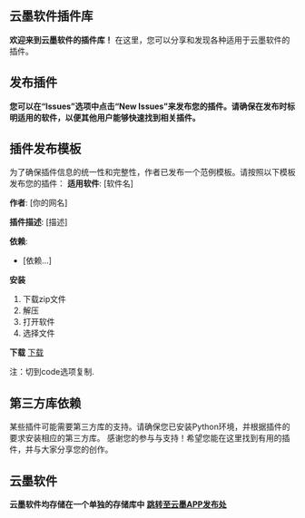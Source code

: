## 云墨软件插件库
**欢迎来到云墨软件的插件库！**
在这里，您可以分享和发现各种适用于云墨软件的插件。
## 发布插件
**您可以在“Issues”选项中点击“New Issues”来发布您的插件。请确保在发布时标明适用的软件，以便其他用户能够快速找到相关插件。**
## 插件发布模板
为了确保插件信息的统一性和完整性，作者已发布一个范例模板。请按照以下模板发布您的插件：
**适用软件**: [软件名]

**作者**: [你的网名]

**插件描述**: [描述]

**依赖**:
- [依赖...]

**安装**
1. 下载zip文件
2. 解压
3. 打开软件
4. 选择文件

**下载**
[下载](URL)

注：切到code选项复制.
## 第三方库依赖
某些插件可能需要第三方库的支持。请确保您已安装Python环境，并根据插件的要求安装相应的第三方库。
感谢您的参与与支持！希望您能在这里找到有用的插件，并与大家分享您的创作。

## 云墨软件
**云墨软件均存储在一个单独的存储库中**
**[跳转至云墨APP发布处](https://github.com/LCMLCMLCMLCMM/ZHUOHUAAPP/releases)**
